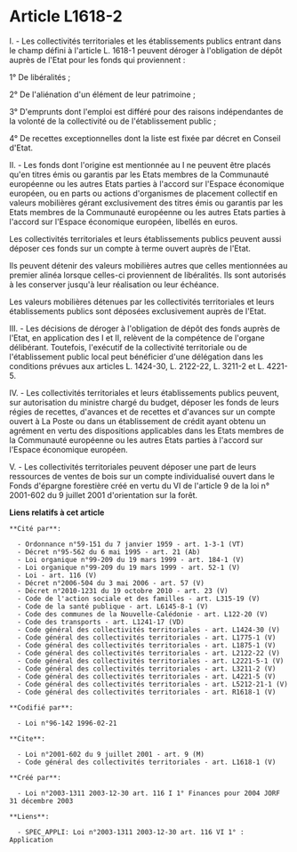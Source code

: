 # Article L1618-2

I. - Les collectivités territoriales et les établissements publics entrant dans le champ défini à l'article L. 1618-1 peuvent
déroger à l'obligation de dépôt auprès de l'Etat pour les fonds qui proviennent :

1° De libéralités ;

2° De l'aliénation d'un élément de leur patrimoine ;

3° D'emprunts dont l'emploi est différé pour des raisons indépendantes de la volonté de la collectivité ou de l'établissement
public ;

4° De recettes exceptionnelles dont la liste est fixée par décret en Conseil d'Etat.

II. - Les fonds dont l'origine est mentionnée au I ne peuvent être placés qu'en titres émis ou garantis par les Etats membres
de la Communauté européenne ou les autres Etats parties à l'accord sur l'Espace économique européen, ou en parts ou actions
d'organismes de placement collectif en valeurs mobilières gérant exclusivement des titres émis ou garantis par les Etats
membres de la Communauté européenne ou les autres Etats parties à l'accord sur l'Espace économique européen, libellés en
euros.

Les collectivités territoriales et leurs établissements publics peuvent aussi déposer ces fonds sur un compte à terme ouvert
auprès de l'Etat.

Ils peuvent détenir des valeurs mobilières autres que celles mentionnées au premier alinéa lorsque celles-ci proviennent de
libéralités. Ils sont autorisés à les conserver jusqu'à leur réalisation ou leur échéance.

Les valeurs mobilières détenues par les collectivités territoriales et leurs établissements publics sont déposées
exclusivement auprès de l'Etat.

III. - Les décisions de déroger à l'obligation de dépôt des fonds auprès de l'Etat, en application des I et II, relèvent de
la compétence de l'organe délibérant. Toutefois, l'exécutif de la collectivité territoriale ou de l'établissement public
local peut bénéficier d'une délégation dans les conditions prévues aux articles L. 1424-30, L. 2122-22, L. 3211-2 et L.
4221-5.

IV. - Les collectivités territoriales et leurs établissements publics peuvent, sur autorisation du ministre chargé du budget,
déposer les fonds de leurs régies de recettes, d'avances et de recettes et d'avances sur un compte ouvert à La Poste ou dans
un établissement de crédit ayant obtenu un agrément en vertu des dispositions applicables dans les Etats membres de la
Communauté européenne ou les autres Etats parties à l'accord sur l'Espace économique européen.

V. - Les collectivités territoriales peuvent déposer une part de leurs ressources de ventes de bois sur un compte
individualisé ouvert dans le Fonds d'épargne forestière créé en vertu du VI de l'article 9 de la loi n° 2001-602 du 9 juillet
2001 d'orientation sur la forêt.

**Liens relatifs à cet article**

	**Cité par**:

	  - Ordonnance n°59-151 du 7 janvier 1959 - art. 1-3-1 (VT)
	  - Décret n°95-562 du 6 mai 1995 - art. 21 (Ab)
	  - Loi organique n°99-209 du 19 mars 1999 - art. 184-1 (V)
	  - Loi organique n°99-209 du 19 mars 1999 - art. 52-1 (V)
	  - Loi - art. 116 (V)
	  - Décret n°2006-504 du 3 mai 2006 - art. 57 (V)
	  - Décret n°2010-1231 du 19 octobre 2010 - art. 23 (V)
	  - Code de l'action sociale et des familles - art. L315-19 (V)
	  - Code de la santé publique - art. L6145-8-1 (V)
	  - Code des communes de la Nouvelle-Calédonie - art. L122-20 (V)
	  - Code des transports - art. L1241-17 (VD)
	  - Code général des collectivités territoriales - art. L1424-30 (V)
	  - Code général des collectivités territoriales - art. L1775-1 (V)
	  - Code général des collectivités territoriales - art. L1875-1 (V)
	  - Code général des collectivités territoriales - art. L2122-22 (V)
	  - Code général des collectivités territoriales - art. L2221-5-1 (V)
	  - Code général des collectivités territoriales - art. L3211-2 (V)
	  - Code général des collectivités territoriales - art. L4221-5 (V)
	  - Code général des collectivités territoriales - art. L5212-21-1 (V)
	  - Code général des collectivités territoriales - art. R1618-1 (V)

	**Codifié par**:

	  - Loi n°96-142 1996-02-21

	**Cite**:

	  - Loi n°2001-602 du 9 juillet 2001 - art. 9 (M)
	  - Code général des collectivités territoriales - art. L1618-1 (V)

	**Créé par**:

	  - Loi n°2003-1311 2003-12-30 art. 116 I 1° Finances pour 2004 JORF 31 décembre 2003

	**Liens**:

	  - SPEC_APPLI: Loi n°2003-1311 2003-12-30 art. 116 VI 1° : Application
